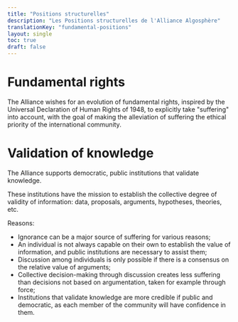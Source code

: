 ```yaml
---
title: "Positions structurelles"
description: "Les Positions structurelles de l'Alliance Algosphère"
translationKey: "fundamental-positions"
layout: single
toc: true
draft: false
---
```


# Fundamental rights
The Alliance wishes for an evolution of fundamental rights, inspired by the Universal Declaration of Human Rights of 1948, to explicitly take "suffering" into account, with the goal of making the alleviation of suffering the ethical priority of the international community.

# Validation of knowledge
The Alliance supports democratic, public institutions that validate knowledge.

These institutions have the mission to establish the collective degree of validity of information: data, proposals, arguments, hypotheses, theories, etc.

Reasons:
- Ignorance can be a major source of suffering for various reasons;
- An individual is not always capable on their own to establish the value of information, and public institutions are necessary to assist them;
- Discussion among individuals is only possible if there is a consensus on the relative value of arguments;
- Collective decision-making through discussion creates less suffering than decisions not based on argumentation, taken for example through force;
- Institutions that validate knowledge are more credible if public and democratic, as each member of the community will have confidence in them.
